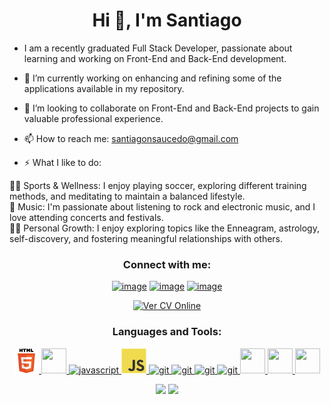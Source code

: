 <h1 align="center">Hi 👋, I'm Santiago </h1>


- I am a recently graduated Full Stack Developer, passionate about learning and working on Front-End and Back-End development.

- 🔭 I’m currently working on enhancing and refining some of the applications available in my repository.

- 🤝 I’m looking to collaborate on Front-End and Back-End projects to gain valuable professional experience.

- 📫 How to reach me: santiagonsaucedo@gmail.com

- ⚡ What I like to do:

🤸‍♂️ Sports & Wellness: I enjoy playing soccer, exploring different training methods, and meditating to maintain a balanced lifestyle.  
      🎈 Music: I'm passionate about listening to rock and electronic music, and I love attending concerts and festivals.    
     🧘‍♂️ Personal Growth: I enjoy exploring topics like the Enneagram, astrology, self-discovery, and fostering meaningful relationships with others.


<h3 align="center">Connect with me:</h3>
<div align="center">

[![image](https://img.shields.io/badge/LinkedIn-0077B5?style=for-the-badge&logo=linkedin&logoColor=white)](https://www.linkedin.com/in/santiago--saucedo)
[![image](https://img.shields.io/badge/Instagram-E4405F?style=for-the-badge&logo=instagram&logoColor=white)](https://www.instagram.com/santisauced0/)
[![image](https://img.shields.io/badge/Gmail-D14836?style=for-the-badge&logo=gmail&logoColor=white)](mailto:santiagonsaucedo@gmail.com)
<div>
 <a href="https://santisaucedo.github.io/Presentacion/">
    <img src="https://img.shields.io/badge/Ver_CV-Online-4cbbf7?style=for-the-badge&logo=github" alt="Ver CV Online">
  </a>
</div>
</div>



<h3 align="center">Languages and Tools:</h3>

<p align="center"> 
      
<a href="https://www.w3.org/html/" target="_blank"> 
<img src="https://raw.githubusercontent.com/devicons/devicon/master/icons/html5/html5-original-wordmark.svg" alt="html5" width="40" height="40"/> 
</a>

 <a href="https://cdn.jsdelivr.net" target="_blank">
 <img src="https://cdn.jsdelivr.net/gh/devicons/devicon@latest/icons/css3/css3-original.svg" width="40" height="40"/>
 </a>
      
<a href="https://cdn.jsdelivr.net" target="_blank"> 
<img src="https://cdn.jsdelivr.net/gh/devicons/devicon@latest/icons/java/java-original-wordmark.svg" alt="javascript" width="40" height="40"/>
 </a>

<a href="https://developer.mozilla.org/en-US/docs/Web/JavaScript" target="_blank"> 
<img src="https://raw.githubusercontent.com/devicons/devicon/master/icons/javascript/javascript-original.svg" alt="javascript" width="40" height="40"/> 
 </a> 
  
<a href="https://git-scm.com/" target="_blank"> 
<img src="https://www.vectorlogo.zone/logos/git-scm/git-scm-icon.svg" alt="git" width="40" height="40"/> 
<a>
  
<a href="https://cdn.jsdelivr.net" target="_blank"> 
<img src="https://cdn.jsdelivr.net/gh/devicons/devicon@latest/icons/bootstrap/bootstrap-original-wordmark.svg" alt="git" width="40" height="40"/>
</a>

<a href="https://cdn.jsdelivr.net" target="_blank">
<img src="https://cdn.jsdelivr.net/gh/devicons/devicon@latest/icons/mysql/mysql-original-wordmark.svg" alt="git" width="40" height="40"/>
</a>       

 <a href="https://cdn.jsdelivr.net" target="_blank">
 <img src="https://cdn.jsdelivr.net/gh/devicons/devicon@latest/icons/canva/canva-original.svg" alt="git" width="40" height="40"/>
</a>        
 
<a href="https://cdn.jsdelivr.net" target="_blank">
<img src="https://cdn.jsdelivr.net/gh/devicons/devicon@latest/icons/postman/postman-original.svg" width="40" height="40"/>
</a>

<a href="https://cdn.jsdelivr.net" target="_blank">
<img src="https://cdn.jsdelivr.net/gh/devicons/devicon@latest/icons/vscode/vscode-original-wordmark.svg" width="40" height="40"/>
</a>           

<a href="https://cdn.jsdelivr.net" target="_blank">
<img src="https://cdn.jsdelivr.net/gh/devicons/devicon@latest/icons/eclipse/eclipse-original.svg" width="40" height="40" />          
</a> 

       
</p>

<p align= "center">
  <img height= "150" src="https://github-readme-stats.vercel.app/api?username=santisaucedo&theme=react&show_icons=true&include_all_commits=true" />
  <img height= "150" src="https://github-readme-stats.vercel.app/api/top-langs/?username=santisaucedo&theme=react&layout=compact" />
</p>

